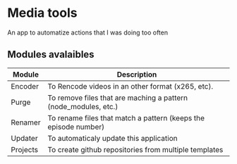 # Media tools

An app to automatize actions that I was doing too often

## Modules avalaibles

| Module    | Description                                                       |
|--------	|-------------	                                                    |
| Encoder   | To Rencode videos in an other format (x265, etc).                    |
| Purge     | To remove files that are maching a pattern (node_modules, etc.)   |
| Renamer   | To rename files that match a pattern (keeps the episode number)   |
| Updater   | To automaticaly update this application                           |
| Projects  | To create github repositories from multiple templates             |
